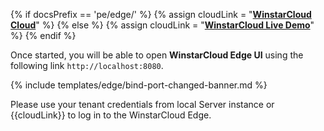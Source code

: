{% if docsPrefix == 'pe/edge/' %}
{% assign cloudLink = "[**WinstarCloud Cloud**](https://winstarcloud.cloud/signup)" %}
{% else %}
{% assign cloudLink = "[**WinstarCloud Live Demo**](https://demo.winstarcloud.io/signup)" %}
{% endif %}

Once started, you will be able to open **WinstarCloud Edge UI** using the following link `http://localhost:8080`.

{% include templates/edge/bind-port-changed-banner.md %}

Please use your tenant credentials from local Server instance or {{cloudLink}} to log in to the WinstarCloud Edge.